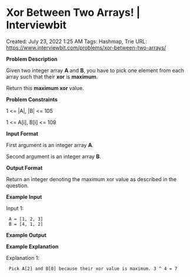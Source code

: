 # Xor Between Two Arrays! | Interviewbit

Created: July 23, 2022 1:25 AM
Tags: Hashmap, Trie
URL: https://www.interviewbit.com/problems/xor-between-two-arrays/

**Problem Description**

Given two integer array **A** and **B**, you have to pick one element from each array such that their **xor** is **maximum**.

Return this **maximum xor** value.

**Problem Constraints**

1 <= |A|, |B| <= 105

1 <= A[i], B[i] <= 109

**Input Format**

First argument is an integer array **A**.

Second argument is an integer array **B**.

**Output Format**

Return an integer denoting the maximum xor value as described in the question.

**Example Input**

Input 1:

```
 A = [1, 2, 3]
 B = [4, 1, 2]

```

**Example Output**

**Example Explanation**

Explanation 1:

```
 Pick A[2] and B[0] because their xor value is maximum. 3 ^ 4 = 7

```